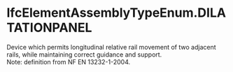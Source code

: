 IfcElementAssemblyTypeEnum.DILATATIONPANEL
==========================================
Device which permits longitudinal relative rail movement of two adjacent
rails, while maintaining correct guidance and support.  
Note: definition from NF EN 13232-1-2004.


